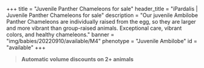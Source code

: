 +++
title = "Juvenile Panther Chameleons for sale"
header_title = "iPardalis | Juvenile Panther Chameleons for sale"
description = "Our juvenile Ambilobe Panther Chameleons are individually raised from the egg, so they are larger and more vibrant than group-raised animals. Exceptional care, vibrant colors, and healthy chameleons."
banner = "img/babies/20220910/available/M4"
phenotype = "Juvenile Ambilobe"
id = "available"
+++

> **Automatic volume discounts on 2+ animals**

